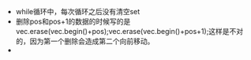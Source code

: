 - while循环中，每次循环之后没有清空set
- 删除pos和pos+1的数据的时候写的是vec.erase(vec.begin()+pos);vec.erase(vec.begin()+pos+1);这样是不对的，因为第一个删除会造成第二个向前移动。
- 
